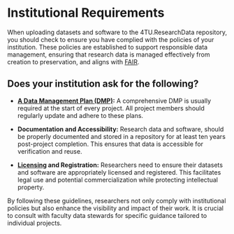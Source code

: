 # Institutional Requirements

When uploading datasets and software to the 4TU.ResearchData repository, you should check to ensure you have complied with the policies of your institution. These policies  are established to support responsible data management, ensuring that research data is managed effectively from creation to preservation, and aligns with [FAIR](introduction/fair_data_and_software).

## Does your institution ask for the following? 

- **[A Data Management Plan (DMP)](https://book.the-turing-way.org/reproducible-research/rdm/rdm-dmp.html):** A comprehensive DMP is usually required at the start of every project. All project members should regularly update and adhere to these plans.

- **Documentation and Accessibility:** Research data and software, should be properly documented and stored in a repository for at least ten years post-project completion. This ensures that data is accessible for verification and reuse.

- **[Licensing](submission_workflow/choosing_a_licence) and Registration:** Researchers need to  ensure their datasets and software are appropriately licensed and registered. This facilitates legal use and potential commercialization while protecting intellectual property.

By following these guidelines, researchers not only comply with institutional policies but also enhance the visibility and impact of their work. It is crucial to consult with faculty data stewards for specific guidance tailored to individual projects.




